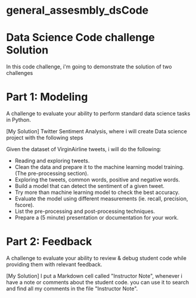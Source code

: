 # general_assesmbly_dsCode
Data Science Code challenge Solution
===================================

In this code challenge, i'm going to demonstrate the solution of two challenges


Part 1: Modeling
=================
A challenge to evaluate your ability to perform standard data science tasks in Python.

[My Solution] Twitter Sentiment Analysis, where i will create Data science project with the following steps

Given the dataset of VirginAirline tweets, i will do the following:
- Reading and exploring tweets.
- Clean the data and prepare it to the machine learning model training. (The pre-processing section).
- Exploring the tweets, common words, positive and negative words.
- Build a model that can detect the sentiment of a given tweet.
- Try more than machine learning model to check the best accuracy.
- Evaluate the model using different measurements (ie. recall, precision, fscore).
- List the pre-processing and post-processing techniques.
- Prepare a (5 minute) presentation or documentation for your work.


Part 2: Feedback
=================
A challenge to evaluate your ability to review & debug student code while providing them with relevant feedback.

[My Solution] I put a Markdown cell called "Instructor Note", whenever i have a note or comments about the student code. you can use it to search and find all my comments in the file "Instructor Note".
